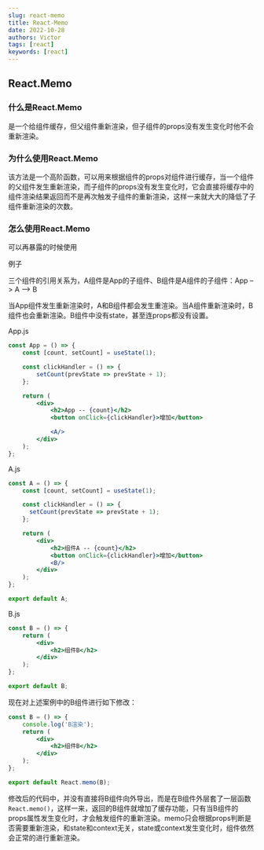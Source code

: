 ```yaml
---
slug: react-memo
title: React-Memo
date: 2022-10-28
authors: Victor
tags: [react]
keywords: [react]
---
```

## React.Memo

### 什么是React.Memo

是一个给组件缓存，但父组件重新渲染，但子组件的props没有发生变化时他不会重新渲染。

### 为什么使用React.Memo

该方法是一个高阶函数，可以用来根据组件的props对组件进行缓存，当一个组件的父组件发生重新渲染，而子组件的props没有发生变化时，它会直接将缓存中的组件渲染结果返回而不是再次触发子组件的重新渲染，这样一来就大大的降低了子组件重新渲染的次数。

### 怎么使用React.Memo

可以再暴露的时候使用

例子

三个组件的引用关系为，A组件是App的子组件、B组件是A组件的子组件：App –> A –> B

当App组件发生重新渲染时，A和B组件都会发生重渲染。当A组件重新渲染时，B组件也会重新渲染。B组件中没有state，甚至连props都没有设置。

App.js

```jsx
const App = () => {
    const [count, setCount] = useState(1);

    const clickHandler = () => {
        setCount(prevState => prevState + 1);
    };

    return (
        <div>
            <h2>App -- {count}</h2>
            <button onClick={clickHandler}>增加</button>

            <A/>
        </div>
    );
};
```

A.js

```jsx
const A = () => {
    const [count, setCount] = useState(1);

    const clickHandler = () => {
      setCount(prevState => prevState + 1);
    };

    return (
        <div>
            <h2>组件A -- {count}</h2>
            <button onClick={clickHandler}>增加</button>
            <B/>
        </div>
    );
};

export default A;
```

B.js

```jsx
const B = () => {
    return (
        <div>
            <h2>组件B</h2>
        </div>
    );
};

export default B;
```

现在对上述案例中的B组件进行如下修改：

```jsx
const B = () => {
    console.log('B渲染');
    return (
        <div>
            <h2>组件B</h2>
        </div>
    );
};

export default React.memo(B);
```

修改后的代码中，并没有直接将B组件向外导出，而是在B组件外层套了一层函数`React.memo()`，这样一来，返回的B组件就增加了缓存功能，只有当B组件的props属性发生变化时，才会触发组件的重新渲染。memo只会根据props判断是否需要重新渲染，和state和context无关，state或context发生变化时，组件依然会正常的进行重新渲染。
